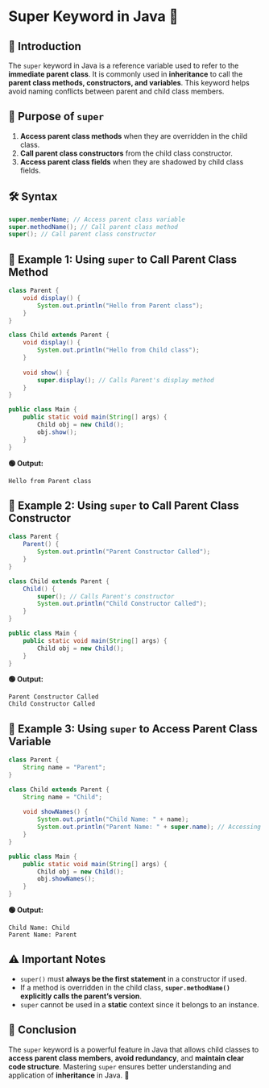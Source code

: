 # Super Keyword in Java 🚀

## 📌 Introduction
The `super` keyword in Java is a reference variable used to refer to the **immediate parent class**. It is commonly used in **inheritance** to call the **parent class methods, constructors, and variables**. This keyword helps avoid naming conflicts between parent and child class members.

## 🎯 Purpose of `super`
1. **Access parent class methods** when they are overridden in the child class.
2. **Call parent class constructors** from the child class constructor.
3. **Access parent class fields** when they are shadowed by child class fields.

## 🛠 Syntax
```java
super.memberName; // Access parent class variable
super.methodName(); // Call parent class method
super(); // Call parent class constructor
```

## 📌 Example 1: Using `super` to Call Parent Class Method
```java
class Parent {
    void display() {
        System.out.println("Hello from Parent class");
    }
}

class Child extends Parent {
    void display() {
        System.out.println("Hello from Child class");
    }
    
    void show() {
        super.display(); // Calls Parent's display method
    }
}

public class Main {
    public static void main(String[] args) {
        Child obj = new Child();
        obj.show();
    }
}
```
**🟢 Output:**
```
Hello from Parent class
```

## 📌 Example 2: Using `super` to Call Parent Class Constructor
```java
class Parent {
    Parent() {
        System.out.println("Parent Constructor Called");
    }
}

class Child extends Parent {
    Child() {
        super(); // Calls Parent's constructor
        System.out.println("Child Constructor Called");
    }
}

public class Main {
    public static void main(String[] args) {
        Child obj = new Child();
    }
}
```
**🟢 Output:**
```
Parent Constructor Called
Child Constructor Called
```

## 📌 Example 3: Using `super` to Access Parent Class Variable
```java
class Parent {
    String name = "Parent";
}

class Child extends Parent {
    String name = "Child";
    
    void showNames() {
        System.out.println("Child Name: " + name);
        System.out.println("Parent Name: " + super.name); // Accessing parent class variable
    }
}

public class Main {
    public static void main(String[] args) {
        Child obj = new Child();
        obj.showNames();
    }
}
```
**🟢 Output:**
```
Child Name: Child
Parent Name: Parent
```

## ⚠️ Important Notes
- `super()` must **always be the first statement** in a constructor if used.
- If a method is overridden in the child class, **`super.methodName()` explicitly calls the parent’s version**.
- `super` cannot be used in a **static** context since it belongs to an instance.

## 🎯 Conclusion
The `super` keyword is a powerful feature in Java that allows child classes to **access parent class members**, **avoid redundancy**, and **maintain clear code structure**. Mastering `super` ensures better understanding and application of **inheritance** in Java. 🚀

